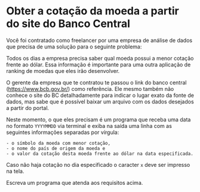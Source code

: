 # Obter a cotação da moeda a partir do site do Banco Central

Você foi contratado como freelancer por uma empresa de análise de dados que precisa de uma solução para o seguinte problema:

Todos os dias a empresa precisa saber qual moeda possui a menor cotação frente ao dólar. Essa informação é importante para uma outra aplicação de ranking de moedas que eles irão desenvolver.

O gerente da empresa que te contratou te passou o link do banco central (https://www.bcb.gov.br/) como referência. Ele mesmo também não conhece o site do BC detalhadamente para indicar o lugar exato da fonte de dados, mas sabe que é possível baixar um arquivo com os dados desejados a partir do portal.

Neste momento, o que eles precisam é um programa que receba uma data no formato `YYYYMMDD` via terminal e exiba na saída uma linha com as seguintes informações separadas por vírgula:

    - o símbolo da moeda com menor cotação,
    - o nome do país de origem da moeda e
    - o valor da cotação desta moeda frente ao dólar na data especificada.
Caso não haja cotação no dia especificado o caracter `x` deve ser impresso na tela.


Escreva um programa que atenda aos requisitos acima.
